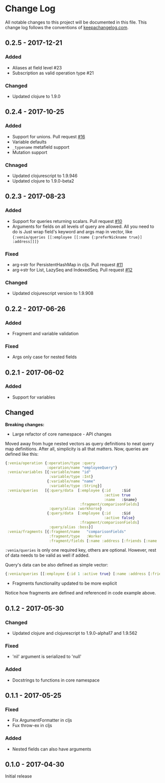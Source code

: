 # Change Log
All notable changes to this project will be documented in this file. This change log follows the conventions of [keepachangelog.com](http://keepachangelog.com/).

## 0.2.5 - 2017-12-21
### Added
- Aliases at field level #23
- Subscription as valid operation type #21

### Changed
- Updated clojure to 1.9.0

## 0.2.4 - 2017-10-25
### Added
- Support for unions. Pull request [#16](https://github.com/Vincit/venia/pull/16)
- Variable defaults
- `_typename` metafield support
- Mutation support

### Chnaged
- Updated clojurescript to 1.9.946
- Updated clojure to 1.9.0-beta2

## 0.2.3 - 2017-08-23
### Added 
- Support for queries returning scalars. Pull request [#10](https://github.com/Vincit/venia/pull/10)
- Arguments for fields on all levels of query are allowed. 
All you need to do is Just wrap field's keyword and args map in vector, like `{:venia/queries [[:employee [[:name {:preferNickname true}] :address]]]}`

### Fixed
- arg->str for PersistentHashMap in cljs. Pull request [#11](https://github.com/Vincit/venia/pull/11)
- arg->str for List, LazySeq and IndexedSeq. Pull request [#12](https://github.com/Vincit/venia/pull/12)

### Changed
- Updated clojurescript version to 1.9.908

## 0.2.2 - 2017-06-26
### Added
- Fragment and variable validation

### Fixed
- Args only case for nested fields


## 0.2.1 - 2017-06-02
### Added 
- Support for variables

## Changed
**Breaking changes:**
- Large refactor of core namespace - API changes

Moved away from huge nested vectors as query definitions to neat query map definitions. After all, simplicity is all that matters.
Now, queries are defined like this:
```clj
{:venia/operation {:operation/type :query
                   :operation/name "employeeQuery"}
 :venia/variables [{:variable/name "id"
                    :variable/type :Int}
                   {:variable/name "name"
                    :variable/type :String}]
 :venia/queries   [{:query/data  [:employee {:id     :$id
                                             :active true
                                             :name   :$name}
                                  :fragment/comparisonFields]
                    :query/alias :workhorse}
                   {:query/data  [:employee {:id     :$id
                                             :active false}
                                  :fragment/comparisonFields]
                    :query/alias :boss}]
 :venia/fragments [{:fragment/name   "comparisonFields"
                    :fragment/type   :Worker
                    :fragment/fields [:name :address [:friends [:name :email]]]}]}
```

`:venia/queries` is only one required key, others are optional. However, rest of data needs to be valid as well if added.

Query's data can be also defined as simple vector:

```clj
{:venia/queries [[:employee {:id 1 :active true} [:name :address [:friends {:id 1} [:name :email]]]]]}
```
- Fragments functionality updated to be more explicit

Notice how fragments are defined and referenced in code example above. 


## 0.1.2 - 2017-05-30
### Changed
- Updated clojure and clojurescript to 1.9.0-alpha17 and 1.9.562

### Fixed
- 'nil' argument is serialized to 'null'

### Added
- Docstrings to functions in core namespace

## 0.1.1 - 2017-05-25
### Fixed
- Fix ArgumentFormatter in cljs
- Fux throw-ex in cljs

### Added
- Nested fields can also have arguments

## 0.1.0 - 2017-04-30
Initial release